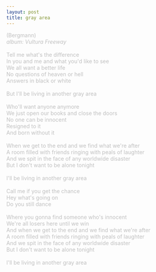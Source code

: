 ```yaml
---
layout: post
title: gray area
---
```

<span style="color: #c0c0c0" class="Apple-style-span">(Bergmann)<br />
<i>album: Vultura Freeway</i><br />
<br />
Tell me what's the difference<br />
In you and me and what you'd like to see<br />
We all want a better life<br />
No questions of heaven or hell<br />
Answers in black or white<br />
<br />
But I'll be living in another gray area<br />
<br />
Who'll want anyone anymore<br />
We just open our books and close the doors<br />
No one can be innocent <br />
Resigned to it<br />
And born without it<br />
<br />
When we get to the end and we find what we're after<br />
A room filled with friends ringing with peals of laughter<br />
And we spit in the face of any worldwide disaster<br />
But I don't want to be alone tonight<br />
<br />
I'll be living in another gray area<br />
<br />
Call me if you get the chance<br />
Hey what's going on<br />
Do you still dance<br />
<br />
Where you gonna find someone who's innocent<br />
We're all losers here until we win<br />
And when we get to the end and we find what we're after<br />
A room filled with friends ringing with peals of laughter<br />
And we spit in the face of any worldwide disaster<br />
But I don't want to be alone tonight<br />
<br />
I'll be living in another gray area<br />
</span>
